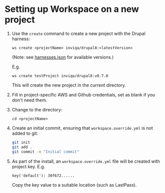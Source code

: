 # Setting up Workspace on a new project
1. Use the `create` command to create a new project with the Drupal harness:
    ```
    ws create <projectName> inviqa/drupal8:<latestVersion>
    ```  
    (Note: see [harnesses.json] for available versions.)

    E.g.  
    ```
    ws create testProject inviqa/drupal8:v0.7.0
    ```  
    This will create the new project in the current directory.

2. Fill in project-specific AWS and Github credentials, set as blank if you don't need them.

3. Change to the directory:
   ```
   cd <projectName>
   ```

4. Create an initial commit, ensuring that `workspace.override.yml` is not added to git:
    ```bash
    git init
    git add .
    git commit -m "Initial commit"
    ```
5. As part of the install, an `workspace.override.yml` file will be created with project key. E.g.
    ```
    key('default'): 30f672......
   ```
   Copy the key value to a suitable location (such as LastPass).

[harnesses.json]: https://my127.io/workspace/harnesses.json
